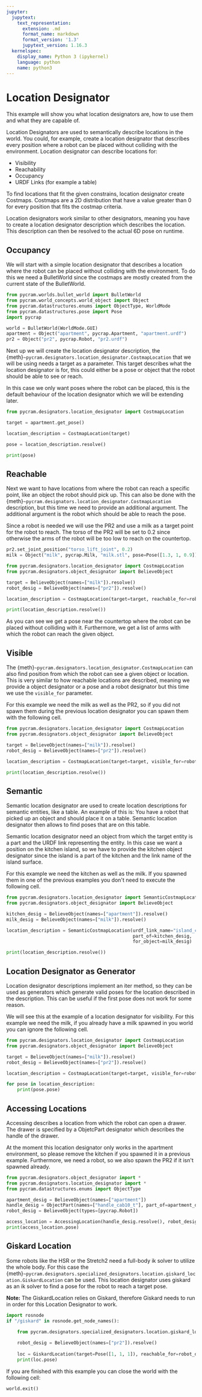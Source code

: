 ```yaml
---
jupyter:
  jupytext:
    text_representation:
      extension: .md
      format_name: markdown
      format_version: '1.3'
      jupytext_version: 1.16.3
  kernelspec:
    display_name: Python 3 (ipykernel)
    language: python
    name: python3
---
```


# Location Designator

This example will show you what location designators are, how to use them and what they are capable of.

Location Designators are used to semantically describe locations in the world. You could, for example, create a location
designator that describes every position where a robot can be placed without colliding with the environment. Location
designator can describe locations for:

* Visibility
* Reachability
* Occupancy
* URDF Links (for example a table)

To find locations that fit the given constrains, location designator create Costmaps. Costmaps are a 2D distribution
that have a value greater than 0 for every position that fits the costmap criteria.

Location designators work similar to other designators, meaning you have to create a location designator description
which describes the location. This description can then be resolved to the actual 6D pose on runtime.

## Occupancy

We will start with a simple location designator that describes a location where the robot can be placed without
colliding with the environment. To do this we need a BulletWorld since the costmaps are mostly created from the current
state of the BulletWorld.

```python
from pycram.worlds.bullet_world import BulletWorld
from pycram.world_concepts.world_object import Object
from pycram.datastructures.enums import ObjectType, WorldMode
from pycram.datastructures.pose import Pose
import pycrap

world = BulletWorld(WorldMode.GUI)
apartment = Object("apartment", pycrap.Apartment, "apartment.urdf")
pr2 = Object("pr2", pycrap.Robot, "pr2.urdf")
```

Next up we will create the location designator description, the {meth}`~pycram.designators.location_designator.CostmapLocation` that we will be using needs a
target as a parameter. This target describes what the location designator is for, this could either be a pose or object
that the robot should be able to see or reach.

In this case we only want poses where the robot can be placed, this is the default behaviour of the location designator
which we will be extending later.

```python
from pycram.designators.location_designator import CostmapLocation

target = apartment.get_pose()

location_description = CostmapLocation(target)

pose = location_description.resolve()

print(pose)
```

## Reachable

Next we want to have locations from where the robot can reach a specific point, like an object the robot should pick up. This
can also be done with the {meth}`~pycram.designators.location_designator.CostmapLocation` description, but this time we need to provide an additional argument.
The additional argument is the robot which should be able to reach the pose.

Since a robot is needed we will use the PR2 and use a milk as a target point for the robot to reach. The torso of the
PR2 will be set to 0.2 since otherwise the arms of the robot will be too low to reach on the countertop.

```python
pr2.set_joint_position("torso_lift_joint", 0.2)
milk = Object("milk", pycrap.Milk, "milk.stl", pose=Pose([1.3, 1, 0.9]))

```

```python
from pycram.designators.location_designator import CostmapLocation
from pycram.designators.object_designator import BelieveObject

target = BelieveObject(names=["milk"]).resolve()
robot_desig = BelieveObject(names=["pr2"]).resolve()

location_description = CostmapLocation(target=target, reachable_for=robot_desig)

print(location_description.resolve())
```

As you can see we get a pose near the countertop where the robot can be placed without colliding with it. Furthermore,
we get a list of arms with which the robot can reach the given object.

## Visible

The {meth}`~pycram.designators.location_designator.CostmapLocation` can also find position from which the robot can see a given object or location. This is very
similar to how reachable locations are described, meaning we provide a object designator or a pose and a robot
designator but this time we use the ```visible_for``` parameter.

For this example we need the milk as well as the PR2, so if you did not spawn them during the previous location
designator you can spawn them with the following cell.

```python
from pycram.designators.location_designator import CostmapLocation
from pycram.designators.object_designator import BelieveObject

target = BelieveObject(names=["milk"]).resolve()
robot_desig = BelieveObject(names=["pr2"]).resolve()

location_description = CostmapLocation(target=target, visible_for=robot_desig)

print(location_description.resolve())
```

## Semantic

Semantic location designator are used to create location descriptions for semantic entities, like a table. An example of
this is: You have a robot that picked up an object and should place it on a table. Semantic location designator then
allows to find poses that are on this table.

Semantic location designator need an object from which the target entity is a part and the URDF link representing the
entity. In this case we want a position on the kitchen island, so we have to provide the kitchen object designator since
the island is a part of the kitchen and the link name of the island surface.

For this example we need the kitchen as well as the milk. If you spawned them in one of the previous examples you don't
need to execute the following cell.

```python
from pycram.designators.location_designator import SemanticCostmapLocation
from pycram.designators.object_designator import BelieveObject

kitchen_desig = BelieveObject(names=["apartment"]).resolve()
milk_desig = BelieveObject(names=["milk"]).resolve()

location_description = SemanticCostmapLocation(urdf_link_name="island_countertop",
                                               part_of=kitchen_desig,
                                               for_object=milk_desig)

print(location_description.resolve())
```

## Location Designator as Generator

Location designator descriptions implement an iter method, so they can be used as generators which generate valid poses
for the location described in the description. This can be useful if the first pose does not work for some reason.

We will see this at the example of a location designator for visibility. For this example we need the milk, if you
already have a milk spawned in you world you can ignore the following cell.

```python
from pycram.designators.location_designator import CostmapLocation
from pycram.designators.object_designator import BelieveObject

target = BelieveObject(names=["milk"]).resolve()
robot_desig = BelieveObject(names=["pr2"]).resolve()

location_description = CostmapLocation(target=target, visible_for=robot_desig)

for pose in location_description:
    print(pose.pose)
```

## Accessing Locations

Accessing describes a location from which the robot can open a drawer. The drawer is specified by a ObjetcPart
designator which describes the handle of the drawer.

At the moment this location designator only works in the apartment environment, so please remove the kitchen if you
spawned it in a previous example. Furthermore, we need a robot, so we also spawn the PR2 if it isn't spawned already.

```python
from pycram.designators.object_designator import *
from pycram.designators.location_designator import *
from pycram.datastructures.enums import ObjectType

apartment_desig = BelieveObject(names=["apartment"])
handle_desig = ObjectPart(names=["handle_cab10_t"], part_of=apartment_desig.resolve())
robot_desig = BelieveObject(types=[pycrap.Robot])

access_location = AccessingLocation(handle_desig.resolve(), robot_desig.resolve()).resolve()
print(access_location.pose)
```

## Giskard Location

Some robots like the HSR or the Stretch2 need a full-body ik solver to utilize the whole body. For this case
the {meth}`~pycram.designators.specialized_designators.location.giskard_location.GiskardLocation` can be used. This location designator uses giskard as an ik solver to find a pose for the
robot to reach a target pose.

**Note:** The GiskardLocation relies on Giskard, therefore Giskard needs to run in order for this Location Designator to
work.

```python
import rosnode
if "/giskard" in rosnode.get_node_names():

    from pycram.designators.specialized_designators.location.giskard_location import GiskardLocation
    
    robot_desig = BelieveObject(names=["pr2"]).resolve()
    
    loc = GiskardLocation(target=Pose([1, 1, 1]), reachable_for=robot_desig).resolve()
    print(loc.pose)
```

If you are finished with this example you can close the world with the following cell:

```python
world.exit()
```
